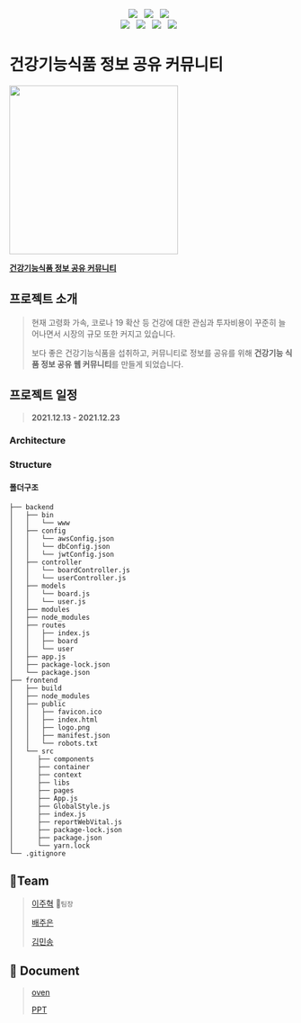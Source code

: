<p align="center">
  <img src="https://img.shields.io/badge/React-61DAFB?style=flat-square&logo=React&logoColor=white" /> &nbsp
  <img src="https://img.shields.io/badge/styledComponents-DB7093?style=flat-square&logo=styled-components&logoColor=white" /> &nbsp 
  <img src="https://img.shields.io/badge/JavaScript-F7DF1E?style=flat-square&logo=JavaScript&logoColor=white"/> &nbsp <br />
  <img src="https://img.shields.io/badge/Node.js-339933?style=flat-square&logo=Node.js&logoColor=white"/> &nbsp
  <img src="https://img.shields.io/badge/Express-000000?style=flat-square&logo=Express&logoColor=white"/> &nbsp  
  <img src="https://img.shields.io/badge/MongoDB-47A248?style=flat-square&logo=MongoDB&logoColor=white"/> &nbsp 
  <img src="https://img.shields.io/badge/Amazon AWS-232F3E?style=flat-square&logo=Amazon%20AWS&logoColor=white"/> &nbsp
</p>

# 건강기능식품 정보 공유 커뮤니티
<img src="https://user-images.githubusercontent.com/73999808/147055064-815721cb-b79b-43d5-8268-7b014de62ad8.png" width="300px"/>

[**건강기능식품 정보 공유 커뮤니티**](http://nutrient-kmin.s3-website.ap-northeast-2.amazonaws.com/)

## 프로젝트 소개
> 현재 고령화 가속, 코로나 19 확산 등 건강에 대한 관심과 투자비용이 꾸준히 늘어나면서 시장의 규모 또한 커지고 있습니다. 
> 
> 보다 좋은 건강기능식품을 섭취하고, 커뮤니티로 정보를 공유를 위해 **건강기능 식품 정보 공유 웹 커뮤니티**를 만들게 되었습니다. 

## 프로젝트 일정
> **2021.12.13 - 2021.12.23**

### Architecture


### Structure

#### 폴더구조
```
├── backend
│   ├── bin
│   │   └── www 
│   ├── config
│   │   └── awsConfig.json
│   │   └── dbConfig.json
│   │   └── jwtConfig.json
│   ├── controller 
│   │   └── boardController.js
│   │   └── userController.js
│   ├── models
│   │   └── board.js
│   │   └── user.js
│   ├── modules
│   ├── node_modules
│   ├── routes
│   │   ├── index.js
│   │   ├── board
│   │   └── user
│   ├── app.js
│   ├── package-lock.json
│   └── package.json
├── frontend
│   ├── build
│   ├── node_modules
│   ├── public
│   │   ├── favicon.ico
│   │   ├── index.html
│   │   ├── logo.png
│   │   ├── manifest.json
│   │   └── robots.txt
│   └── src
│      ├── components
│      ├── container
│      ├── context
│      ├── libs
│      ├── pages
│      ├── App.js
│      ├── GlobalStyle.js
│      ├── index.js
│      ├── reportWebVital.js
│      ├── package-lock.json
│      ├── package.json
│      └── yarn.lock
└── .gitignore
```

## :handshake:Team
> [이주혁](https://github.com/leejh96) :raising_hand:`팀장`
> 
> [배주은](https://github.com/jurincess)
> 
> [김민송](https://github.com/kmin3560)

[jlink]: https://github.com/leejh96
[blink]: https://github.com/jurincess
[mlink]: https://github.com/kmin3560


## 📄 Document
> [oven](https://ovenapp.io/project/zyP9yKD5FFlJGFkqVbaQeNBf3O9JMklG#DxMJ1)
> 
> [PPT](https://docs.google.com/presentation/d/1T7MUmJWTKmj-U9jeIrX87KnDlKlvQyleV0ZvtC0L20A/edit?usp=sharing)
